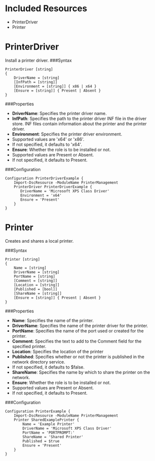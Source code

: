 Included Resources
==================
* PrinterDriver
* Printer

PrinterDriver
===========
Install a printer driver.
###Syntax
```
PrinterDriver [string]
{
    DriverName = [string]
    [InfPath = [string]]
    [Environment = [string]] { x86 | x64 }
    [Ensure = [string]] { Present | Absent }
}
```
###Properties
* **DriverName**: Specifies the printer driver name.
* **InfPath**: Specifies the path to the printer driver INF file in the driver store. INF files contain information about the printer and the printer driver.
* **Environment**: Specifies the printer driver environment.
 * Supported values are 'x64' or 'x86'.
 * If not specified, it defaults to 'x64'.
* **Ensure**: Whether the role is to be installed or not.
 * Supported values are Present or Absent.
 * If not specified, it defaults to Present.

###Configuration
```
Configuration PrinterDriverExample {
    Import-DscResource -ModuleName PrinterManagement
    PrinterDriver PrinterDriverExample {
       DriverName = 'Microsoft XPS Class Driver'
       Environment = 'x64'
       Ensure = 'Present'
    }
}
```

Printer
=======
Creates and shares a local printer.

###Syntax
```
Printer [string]
{
    Name = [string]
    DriverName = [string]
    PortName = [string]
    [Comment = [string]]
    [Location = [string]]
    [Published = [bool]]
    [ShareName = [string]]
    [Ensure = [string]] { Present | Absent }
}
```
###Properties
* **Name**: Specifies the name of the printer.
* **DriverName**: Specifies the name of the printer driver for the printer.
* **PortName**: Specifies the name of the port used or created for the printer.
* **Comment**: Specifies the text to add to the Comment field for the specified printer.
* **Location**: Specifies the location of the printer
* **Published**: Specifies whether or not the printer is published in the network directory service.
 * If not specified, it defaults to $false.
* **ShareName**: Specifies the name by which to share the printer on the network.
* **Ensure**: Whether the role is to be installed or not.
 * Supported values are Present or Absent.
 * If not specified, it defaults to Present.

###Configuration
```
Configuration PrinterExample {
    Import-DscResource -ModuleName PrinterManagement
    Printer SharedExamplePrinter {
        Name = 'Example Printer'
        DriverName = 'Microsoft XPS Class Driver'
        PortName = 'PORTPROMPT:'
        ShareName = 'Shared Printer'
        Published = $true
        Ensure = 'Present'
    }
}
```
